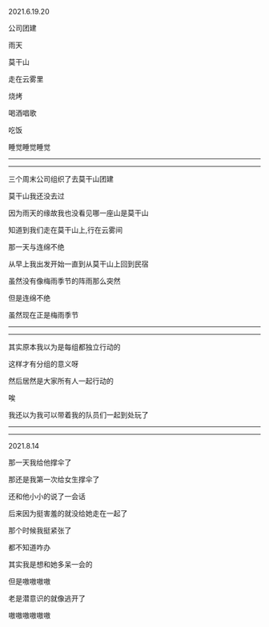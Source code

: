 2021.6.19.20

公司团建

雨天

莫干山

走在云雾里

烧烤

喝酒唱歌

吃饭

睡觉睡觉睡觉

------

------

三个周末公司组织了去莫干山团建

莫干山我还没去过

因为雨天的缘故我也没看见哪一座山是莫干山

知道到我们走在莫干山上,行在云雾间

那一天与连绵不绝

从早上我出发开始一直到从莫干山上回到民宿

虽然没有像梅雨季节的阵雨那么突然

但是连绵不绝

虽然现在正是梅雨季节

------

------

其实原本我以为是每组都独立行动的

这样才有分组的意义呀

然后居然是大家所有人一起行动的

唉

我还以为我可以带着我的队员们一起到处玩了

-----

------

2021.8.14

那一天我给他撑伞了

那还是我第一次给女生撑伞了

还和他小小的说了一会话

后来因为挺害羞的就没给她走在一起了

那个时候我挺紧张了

都不知道咋办

其实我是想和她多呆一会的

但是嗷嗷嗷嗷

老是潜意识的就像逃开了

嗷嗷嗷嗷嗷嗷

